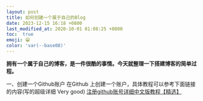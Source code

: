 ```yaml
---
layout: post
title: 如何创建一个属于自己的Blog
date: 2023-12-15 16:18 +0800
last_modified_at: 2020-10-01 01:08:25 +0800
toc:  true
emoji: 😁
color: 'var(--base08)'
---
```

**拥有一个属于自己的博客，是一件很酷的事情。今天就整理一下搭建博客的简单过程。**

一、创建一个Github账户
      在Github 上创建一个账户，具体教程可以参考下面链接的内容(写的超级详细 Very good)
	  [注册github账号详细中文版教程【精选】](https://blog.csdn.net/weixin_45738527/article/details/105146064)
